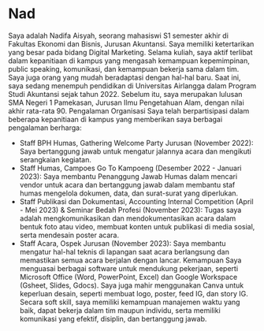# Nad
Saya adalah Nadifa Aisyah, seorang mahasiswi S1 semester akhir di Fakultas Ekonomi dan Bisnis, Jurusan Akuntansi. Saya memiliki ketertarikan yang besar pada bidang Digital Marketing. Selama kuliah, saya aktif terlibat dalam kepanitiaan di kampus yang mengasah kemampuan kepemimpinan, public speaking, komunikasi, dan kemampuan bekerja sama dalam tim. Saya juga orang yang mudah beradaptasi dengan hal-hal baru.
Saat ini, saya sedang menempuh pendidikan di Universitas Airlangga dalam Program Studi Akuntansi sejak tahun 2022. Sebelum itu, saya merupakan lulusan SMA Negeri 1 Pamekasan, Jurusan Ilmu Pengetahuan Alam, dengan nilai akhir rata-rata 90.
Pengalaman Organisasi
Saya telah berpartisipasi dalam beberapa kepanitiaan di kampus yang memberikan saya berbagai pengalaman berharga:
* Staff BPH Humas, Gathering Welcome Party Jurusan (November 2022): Saya bertanggung jawab untuk mengatur jalannya acara dan mengikuti serangkaian kegiatan.
* Staff Humas, Campoes Go To Kampoeng (Desember 2022 - Januari 2023): Saya membantu Penanggung Jawab Humas dalam mencari vendor untuk acara dan bertanggung jawab dalam membantu staf humas mengelola dokumen, data, dan surat-surat yang diperlukan.
* Staff Publikasi dan Dokumentasi, Accounting Internal Competition (April - Mei 2023) & Seminar Bedah Profesi (November 2023): Tugas saya adalah mengkomunikasikan dan mendokumentasikan acara dalam bentuk foto atau video, membuat konten untuk publikasi di media sosial, serta mendesain poster acara.
* Staff Acara, Ospek Jurusan (November 2023): Saya membantu mengatur hal-hal teknis di lapangan saat acara berlangsung dan memastikan semua acara berjalan dengan lancar.
Kemampuan
Saya menguasai berbagai software untuk mendukung pekerjaan, seperti Microsoft Office (Word, PowerPoint, Excel) dan Google Workspace (Gsheet, Slides, Gdocs). Saya juga mahir menggunakan Canva untuk keperluan desain, seperti membuat logo, poster, feed IG, dan story IG. Secara soft skill, saya memiliki kemampuan manajemen waktu yang baik, dapat bekerja dalam tim maupun individu, serta memiliki komunikasi yang efektif, disiplin, dan bertanggung jawab.

